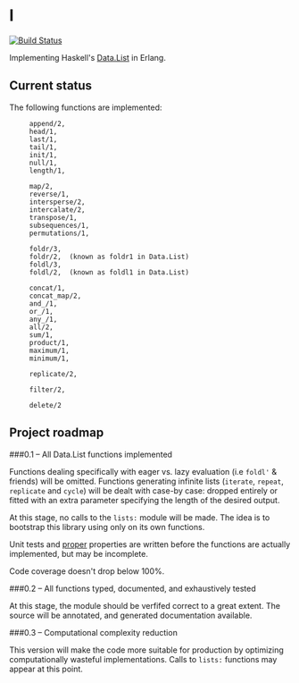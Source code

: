 l
=
[![Build
Status](https://travis-ci.org/pzel/l.svg?branch=master)](https://travis-ci.org/pzel/l)

Implementing Haskell's [Data.List](http://hackage.haskell.org/package/base-4.6.0.1/docs/Data-List.html) in Erlang.

Current status
--------------

The following functions are implemented:

         append/2,
         head/1,
         last/1,
         tail/1,
         init/1,
         null/1,
         length/1,

         map/2,
         reverse/1,
         intersperse/2,
         intercalate/2,
         transpose/1,
         subsequences/1,
         permutations/1,

         foldr/3,
         foldr/2,  (known as foldr1 in Data.List)
         foldl/3,
         foldl/2,  (known as foldl1 in Data.List)

         concat/1,
         concat_map/2,
         and_/1,
         or_/1,
         any_/1,
         all/2,
         sum/1,
         product/1,
         maximum/1,
         minimum/1,

         replicate/2,

         filter/2,

         delete/2

Project roadmap
---------------

###0.1 – All Data.List functions implemented

Functions dealing specifically with eager vs. lazy evaluation (i.e `foldl'` &
friends) will be omitted. Functions generating infinite lists (`iterate`,
`repeat`, `replicate` and `cycle`) will be dealt with case-by case: dropped
entirely or fitted with an extra parameter specifying the length of the desired
output.

At this stage, no calls to the `lists:` module will be made. The idea is to
bootstrap this library using only on its own functions.

Unit tests and [proper](https://github.com/manopapad/proper) properties are
written before the functions are actually implemented, but may be incomplete.

Code coverage doesn't drop below 100%.


###0.2 – All functions typed, documented, and exhaustively tested 

At this stage, the module should be verfifed correct to a great
extent. The source will be annotated, and generated documentation available.


###0.3 – Computational complexity reduction

This version will make the code more suitable for production by optimizing
computationally wasteful implementations. Calls to `lists:` functions may appear
at this point.



